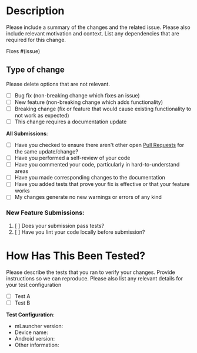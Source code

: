 # Description

Please include a summary of the changes and the related issue. Please also include relevant motivation and context. List any dependencies that are required for this change.

Fixes #(issue)

## Type of change <!-- to be filled in -->

Please delete options that are not relevant.

- [ ] Bug fix (non-breaking change which fixes an issue)
- [ ] New feature (non-breaking change which adds functionality)
- [ ] Breaking change (fix or feature that would cause existing functionality to not work as expected)
- [ ] This change requires a documentation update

**All Submissions**: <!-- to be checked -->

- [ ] Have you checked to ensure there aren't other open [Pull Requests](../../../pulls) for the same update/change?
- [ ] Have you performed a self-review of your code
- [ ] Have you commented your code, particularly in hard-to-understand areas
- [ ] Have you made corresponding changes to the documentation
- [ ] Have you added tests that prove your fix is effective or that your feature works
- [ ] My changes generate no new warnings or errors of any kind

### New Feature Submissions: <!-- to be filled in if relevant or remove -->

1. [ ] Does your submission pass tests?
2. [ ] Have you lint your code locally before submission?

# How Has This Been Tested? <!-- to be filled in -->

Please describe the tests that you ran to verify your changes. Provide instructions so we can reproduce. Please also list any relevant details for your test configuration

- [ ] Test A
- [ ] Test B

**Test Configuration**:
- mLauncher version:
- Device name:
- Android version:
- Other information:

